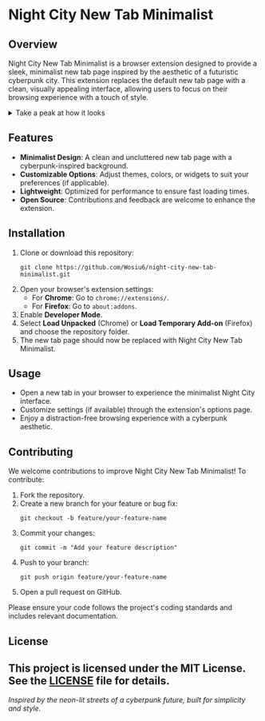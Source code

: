 # Night City New Tab Minimalist

## Overview
Night City New Tab Minimalist is a browser extension designed to provide a sleek, minimalist new tab page inspired by the aesthetic of a futuristic cyberpunk city. This extension replaces the default new tab page with a clean, visually appealing interface, allowing users to focus on their browsing experience with a touch of style.

<details>
   <summary>Take a peak at how it looks</summary>
   <img width="2553" height="1385" alt="image" src="https://github.com/user-attachments/assets/49783c8d-58de-490c-901c-79d9b42a01a5" />
</details>

## Features
- **Minimalist Design**: A clean and uncluttered new tab page with a cyberpunk-inspired background.
- **Customizable Options**: Adjust themes, colors, or widgets to suit your preferences (if applicable).
- **Lightweight**: Optimized for performance to ensure fast loading times.
- **Open Source**: Contributions and feedback are welcome to enhance the extension.

## Installation
1. Clone or download this repository:
   ```
   git clone https://github.com/Wosiu6/night-city-new-tab-minimalist.git
   ```
2. Open your browser's extension settings:
   - For **Chrome**: Go to `chrome://extensions/`.
   - For **Firefox**: Go to `about:addons`.
3. Enable **Developer Mode**.
4. Select **Load Unpacked** (Chrome) or **Load Temporary Add-on** (Firefox) and choose the repository folder.
5. The new tab page should now be replaced with Night City New Tab Minimalist.

## Usage
- Open a new tab in your browser to experience the minimalist Night City interface.
- Customize settings (if available) through the extension's options page.
- Enjoy a distraction-free browsing experience with a cyberpunk aesthetic.

## Contributing
We welcome contributions to improve Night City New Tab Minimalist! To contribute:
1. Fork the repository.
2. Create a new branch for your feature or bug fix:
   ```
   git checkout -b feature/your-feature-name
   ```
3. Commit your changes:
   ```
   git commit -m "Add your feature description"
   ```
4. Push to your branch:
   ```
   git push origin feature/your-feature-name
   ```
5. Open a pull request on GitHub.

Please ensure your code follows the project's coding standards and includes relevant documentation.

## License
This project is licensed under the MIT License. See the [LICENSE](LICENSE) file for details.
---

*Inspired by the neon-lit streets of a cyberpunk future, built for simplicity and style.*
